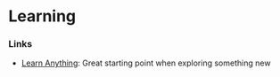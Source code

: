 # Learning

### Links

* [Learn Anything](https://wiki.nikitavoloboev.xyz/ideas/learn-anything): Great starting point when exploring something new

